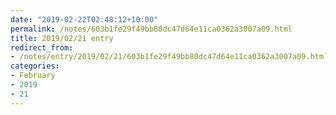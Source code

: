 ```yaml
---
date: "2019-02-22T02:48:12+10:00"
permalink: /notes/603b1fe29f49bb80dc47d64e11ca0362a3007a09.html
title: 2019/02/21 entry
redirect_from:
- /notes/entry/2019/02/21/603b1fe29f49bb80dc47d64e11ca0362a3007a09.html
categories:
- February
- 2019
- 21
---
```

